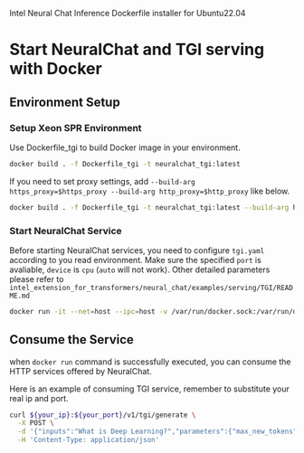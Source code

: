Intel Neural Chat Inference Dockerfile installer for Ubuntu22.04

# Start NeuralChat and TGI serving with Docker

## Environment Setup

### Setup Xeon SPR Environment
Use Dockerfile_tgi to build Docker image in your environment.
```bash
docker build . -f Dockerfile_tgi -t neuralchat_tgi:latest
```
If you need to set proxy settings, add `--build-arg https_proxy=$https_proxy --build-arg http_proxy=$http_proxy` like below.
```bash
docker build . -f Dockerfile_tgi -t neuralchat_tgi:latest --build-arg https_proxy=$https_proxy --build-arg http_proxy=$http_proxy
```  

### Start NeuralChat Service
Before starting NeuralChat services, you need to configure `tgi.yaml` according to you read environment.
Make sure the specified `port` is avaliable, `device` is `cpu` (`auto` will not work).
Other detailed parameters please refer to `intel_extension_for_transformers/neural_chat/examples/serving/TGI/README.md`

```bash
docker run -it --net=host --ipc=host -v /var/run/docker.sock:/var/run/docker.sock -v ./tgi.yaml:/tgi.yaml neuralchat_tgi:latest
```


## Consume the Service
when `docker run` command is successfully executed, you can consume the HTTP services offered by NeuralChat.

Here is an example of consuming TGI service, remember to substitute your real ip and port.
```bash
curl ${your_ip}:${your_port}/v1/tgi/generate \
  -X POST \
  -d '{"inputs":"What is Deep Learning?","parameters":{"max_new_tokens":17, "do_sample": true}}' \
  -H 'Content-Type: application/json'
```


